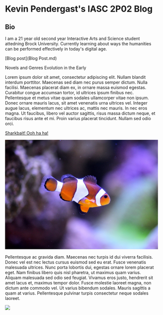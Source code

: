 # Kevin Pendergast's IASC 2P02 Blog
## Bio

I am a 21 year old second year Interactive Arts and Science student attedning Brock University. Currently learning about ways the humanities can be performed effectively in today's digital age.

[Blog post](Blog Post.md)



Novels and Genres Evolution in the Early 

Lorem ipsum dolor sit amet, consectetur adipiscing elit. Nullam blandit interdum porttitor. Maecenas sed diam nec purus semper dictum. Nulla facilisi. Maecenas placerat diam ex, in ornare massa euismod egestas. Curabitur congue accumsan tortor, id ultrices ipsum finibus nec. Pellentesque et metus vitae quam sodales ullamcorper vitae non ipsum. Donec ornare mauris lacus, sit amet venenatis urna ultrices vel. Integer augue lacus, elementum nec ultrices ac, mattis nec mauris. In nec eros magna. Ut faucibus, libero vel auctor sagittis, risus massa dictum neque, et faucibus risus ante et mi. Proin varius placerat tincidunt. Nullam sed odio orci.

[Sharkbait! Ooh ha ha!](https://en.wikipedia.org/wiki/Finding_Nemo)

![](images/clownfish-1453910_1280.jpg)


Pellentesque ac gravida diam. Maecenas nec turpis id dui viverra facilisis. Donec vel est nec lectus cursus euismod sed eu erat. Fusce venenatis malesuada ultrices. Nunc porta lobortis dui, egestas ornare lorem placerat eget. Nam finibus libero quis nisl pharetra, ut maximus quam varius. Aliquam malesuada sed odio sed feugiat. Vivamus eros justo, hendrerit sit amet lacus et, maximus tempor dolor. Fusce molestie laoreet magna, non dictum ante commodo vel. Ut varius bibendum sodales. Mauris sagittis a quam at varius. Pellentesque pulvinar turpis consectetur neque sodales laoreet.

![](https://s-media-cache-ak0.pinimg.com/600x315/d0/58/41/d058416696e32b3d9664b48a242559bb.jpg)
